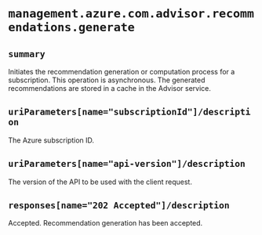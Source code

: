 # `management.azure.com.advisor.recommendations.generate`

## `summary`
Initiates the recommendation generation or computation process for a subscription. This operation is asynchronous. The generated recommendations are stored in a cache in the Advisor service.

## `uriParameters[name="subscriptionId"]/description`
The Azure subscription ID.

## `uriParameters[name="api-version"]/description`
The version of the API to be used with the client request.

## `responses[name="202 Accepted"]/description`
Accepted. Recommendation generation has been accepted.


